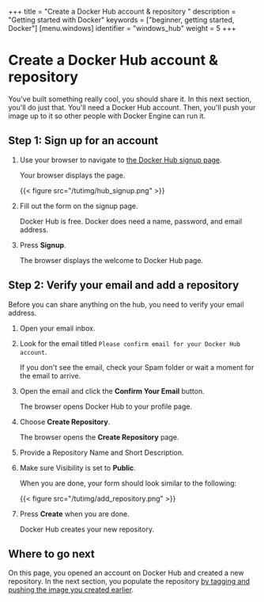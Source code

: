 +++
title = "Create a Docker Hub account & repository "
description = "Getting started with Docker"
keywords = ["beginner, getting started, Docker"]
[menu.windows]
identifier = "windows_hub"
weight = 5
+++

# Create a Docker Hub account & repository

You've built something really cool, you should share it. In this next section,
you'll do just that. You'll need a Docker Hub account. Then, you'll push your
image up to it so other people with Docker Engine can run it.


## Step 1: Sign up for an account

1. Use your browser to navigate to <a href="https://hub.docker.com/?utm_source=getting_started_guide&utm_medium=embedded_Windows&utm_campaign=create_docker_hub_account" target="_blank">the Docker Hub signup page</a>.

	Your browser displays the page.

	  {{< figure src="/tutimg/hub_signup.png" >}}

2. Fill out the form on the signup page.

	Docker Hub is free. Docker does need a name, password, and email address.

3. Press **Signup**.

	The browser displays the welcome to Docker Hub page.


## Step 2: Verify your email and add a repository

Before you can share anything on the hub, you need to verify your email address.

1. Open your email inbox.

2. Look for the email titled `Please confirm email for your Docker Hub account`.

	  If you don't see the email, check your Spam folder or wait a moment for the email to arrive.

2. Open the email and click the **Confirm Your Email** button.

	 The browser opens Docker Hub to your profile page.

4. Choose **Create Repository**.

	The browser opens the **Create Repository** page.

5. Provide a Repository Name and Short Description.

6. Make sure Visibility is set to **Public**.

    When you are done, your form should look similar to the following:

    {{< figure src="/tutimg/add_repository.png" >}}

6. Press **Create** when you are done.

	Docker Hub creates your new repository.

## Where to go next

On this page, you opened an account on Docker Hub and created a new repository.
In the next section, you populate the repository [by tagging and pushing the
image you created earlier](step_six.md).


&nbsp;
